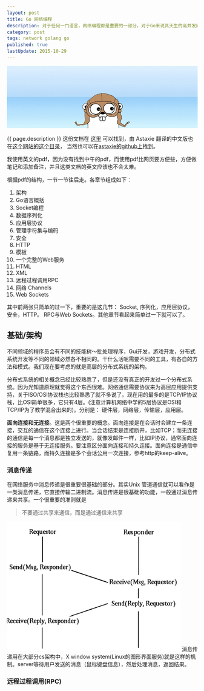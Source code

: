 ```yaml
---
layout: post
title: Go 网络编程
description: 对于任何一门语言，网络编程都是重要的一部分。对于Go来说其天生的高并发网络编程更是充满魅力。所以今天开学学习Go网络编程部分，教材是 Jan Newmarch 的 Network programming with Go 的pdf文档。
category: post
tags: network golang go
published: true
lastUpdate: 2015-10-29
---
```

![](/images/golang/gopher-banner-small.jpg)

{{ page.description }} 这份文档在 [这里](https://jan.newmarch.name/go/) 可以找到，由 Astaxie 翻译的中文版也在[这个网站的这个目录](https://jan.newmarch.name/go/zh/index.html)， 当然也可以在[astaxie的github上](https://github.com/astaxie/NPWG_zh)找到。

我使用英文的pdf，因为没有找到中午的pdf，而使用pdf比网页要方便些，方便做笔记和添加备注，并且这类文档的英文应该也不会太难。

根据pdf的结构，一节一节往后走。各章节组成如下：

1. 架构
2. Go语言概括
3. Socket编程
4. 数据序列化
5. 应用层协议
6. 管理字符集与编码
7. 安全
8. HTTP
9. 模板
10. 一个完整的Web服务
11. HTML
12. XML
13. 远程过程调用RPC
14. 网络 Channels
15. Web Sockets

其中前两张只简单的过一下，重要的是这几节： Socket, 序列化，应用层协议，安全，HTTP。 RPC与Web Sockets。其他章节看起来简单过一下就可以了。

## 基础/架构 ##
不同领域的程序员会有不同的技能树～批处理程序，Gui开发，游戏开发，分布式系统开发等不同的领域必然各不相同的。干什么活呢需要不同的工具，有各自的方法和模式。我们现在要考虑的就是高层的分布式系统的架构。

分布式系统的相关概念已经比较熟悉了，但是还没有真正的开发过一个分布式系统。因为光知道原理就觉得这个东西很难。网络通信需要协议来为高层应用提供支持，关于ISO/OSI协议栈也比较熟悉了就不多说了。现在用的最多的是TCP/IP协议栈，比OSI简单很多，它只有4层。(注意计算机网络中学的5层协议是OSI和TCP/IP为了教学混合出来的)。分别是： 硬件层，网络层，传输层，应用层。

**面向连接和无连接**。这是两个很重要的概念。面向连接是在会话时会建立一条连接，交互的通信在这个连接上进行。当会话结束是连接断开，比如TCP；而无连接的通信是每一个消息都是独立发送的，就像发邮件一样，比如IP协议，通常面向连接的服务是基于无连接服务。要注意区分面向连接和持久连接。面向连接是通信中复用一条链路，而持久连接是多个会话公用一次连接，参考http的keep-alive。

### 消息传递 ###
在网络服务中消息传递是很重要很基础的部分。其实Unix 管道通信就可以看作是一类消息传递，它直接传输二进制流。消息传递是很基础的功能，一般通过消息传递来共享。一个很重要的准则就是

> 不要通过共享来通信，而是通过通信来共享


![](/images/golang/messages.png)
消息传递用在大部分cs架构中，X window system(Linux的图形界面服务)就是这样的机制。server等待用户发送的消息（鼠标键盘信息），然后处理消息，返回结果。

### 远程过程调用(RPC) ###
